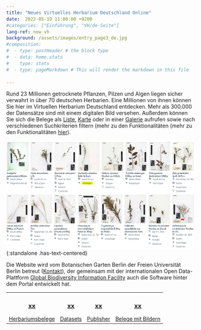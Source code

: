 ```yaml
---
title: "Neues Virtuelles Herbarium Deutschland Online"
date:  2022-05-19 11:00:00 +0200
#categories: ["Einführung", "VH/de-Seite"]
lang-ref: new_vh
background: /assets/images/entry_page3_de.jpg
#composition:
#  - type: postHeader # the block type
#  - data: home.stats
#    type: stats
#  - type: pageMarkdown # This will render the markdown in this file

---
```


Rund 23 Millionen getrocknete Pflanzen, Pilzen und Algen liegen sicher verwahrt in über 70 deutschen Herbarien. Eine Millionen von ihnen können Sie hier im Virtuellen Herbarium Deutschland entdecken. Mehr als 300.000 der Datensätze sind mit einem digitalen Bild  versehen. Außerdem können Sie sich die Belege als [Liste](/de/data?view=TABLE), [Karte](/de/data?view=MAP) oder in einer [Galerie](/de/data?view=GALLERY) aufrufen sowie nach verschiedenen Suchkriterien filtern (mehr zu den Funktionalitäten (mehr zu den Funktionalitäten [hier](/de/post/2022/features-explained/)).

![Galerieansicht des Virtuellen Herbariums Deutschland](/assets/images/gallery_view.jpg){:standalone .has-text-centered}

Die Website wird vom Botanischen Garten Berlin der Freien Universität Berlin betreut ([Kontakt](mailto:contact@gbif.de)), der gemeinsam mit der internationalen Open Data-Plattform [Global Biodiversity Information Facility](https://www.gbif.org) auch die Software hinter dem Portal entwickelt hat. 

<table>
  <tr>
	<td style="text-align:center">
		<a href="/de/data?view=TABLE"><h3><span data-ajax-url="https://api.gbif.org/v1/occurrence/search?networkKey=3aee7756-565e-4dc5-b22c-f997fbd7105c&limit=0">xx</span></h3>
		Herbariumsbelege</a>
	</td>
    <td style="text-align:center">
		<a href="https://www.gbif.org/network/3aee7756-565e-4dc5-b22c-f997fbd7105c/dataset"><h3><span data-ajax-url="https://api.gbif.org/v1/network/3aee7756-565e-4dc5-b22c-f997fbd7105c/constituents?limit=0">xx</span></h3>
		Datasets</a>
    </td>
    <td style="text-align:center">
		<a href="https://www.gbif.org/network/3aee7756-565e-4dc5-b22c-f997fbd7105c/publisher"><h3><span data-ajax-url="https://api.gbif.org/v1/network/3aee7756-565e-4dc5-b22c-f997fbd7105c/organization?limit=0">xx</span></h3>
		Publisher</a>
    </td>
    <td style="text-align:center">
		<a href="/de/data?view=GALLERY"><h3><span data-ajax-url="https://api.gbif.org/v1/occurrence/search?mediaType=StillImage&networkKey=3aee7756-565e-4dc5-b22c-f997fbd7105c&limit=0">xx</span></h3>
		Belege mit Bildern</a>
    </td>
  </tr>
</table>